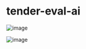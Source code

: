 # tender-eval-ai

![image](https://github.com/user-attachments/assets/fe6e38fe-16ca-4879-837d-5adb01343c17)

![image](https://github.com/user-attachments/assets/17b7640c-f56a-4853-85f1-0374bddc066d)
